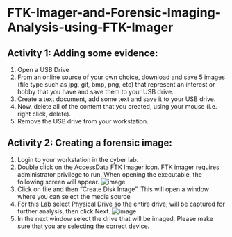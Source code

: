 # FTK-Imager-and-Forensic-Imaging-Analysis-using-FTK-Imager


## Activity 1: Adding some evidence: 
1. Open a USB Drive
2. From an online source of your own choice, download and save 5 images (file type such as jpg, gif, bmp, png, etc) that represent an interest or hobby that you have and save them to your USB drive.
3. Create a text document, add some text and save it to your USB drive.
4. Now, delete all of the content that you created, using your mouse (i.e. right click, delete).
5. Remove the USB drive from your workstation.

## Activity 2: Creating a forensic image:
1. Login to your workstation in the cyber lab.
2. Double click on the AccessData FTK Imager icon. FTK imager requires administrator privilege to run. When opening the executable, the following screen will appear.
![image](https://github.com/user-attachments/assets/486a0f07-cf30-427e-9f71-1a0c0e1ef51d)
3. Click on file and then “Create Disk Image”. This will open a window where you can select the media source
4. For this Lab select Physical Drive so the entire drive, will be captured for further analysis, then click Next.
  ![image](https://github.com/user-attachments/assets/1efdcc89-8aa4-424b-9cb0-f59c51c99392)
5. In the next window select the drive that will be imaged. Please make sure that you are selecting the correct device. 
